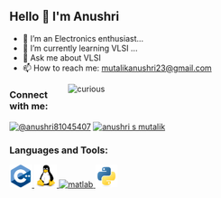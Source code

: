 ## Hello 👋 I'm Anushri
- 🔭 I’m an Electronics enthusiast...
- 🌱 I’m currently learning VLSI ...
- 💬 Ask me about VLSI
- 📫 How to reach me: mutalikanushri23@gmail.com

<img align="right" alt="curious" width="400" src="https://github.com/user-attachments/assets/825cb166-6baf-42d2-b5e7-2cd9df73b945">


<h3 align="left">Connect with me:</h3>
<p align="left">
<a href="https://twitter.com/@anushri81045407" target="blank"><img align="center" src="https://raw.githubusercontent.com/rahuldkjain/github-profile-readme-generator/master/src/images/icons/Social/twitter.svg" alt="@anushri81045407" height="30" width="40" /></a>
<a href="https://linkedin.com/in/anushri s mutalik" target="blank"><img align="center" src="https://raw.githubusercontent.com/rahuldkjain/github-profile-readme-generator/master/src/images/icons/Social/linked-in-alt.svg" alt="anushri s mutalik" height="30" width="40" /></a>
</p>

<h3 align="left">Languages and Tools:</h3>
<p align="left"> <a href="https://www.w3schools.com/cpp/" target="_blank" rel="noreferrer"> <img src="https://raw.githubusercontent.com/devicons/devicon/master/icons/cplusplus/cplusplus-original.svg" alt="cplusplus" width="40" height="40"/> </a> <a href="https://www.linux.org/" target="_blank" rel="noreferrer"> <img src="https://raw.githubusercontent.com/devicons/devicon/master/icons/linux/linux-original.svg" alt="linux" width="40" height="40"/> </a> <a href="https://www.mathworks.com/" target="_blank" rel="noreferrer"> <img src="https://upload.wikimedia.org/wikipedia/commons/2/21/Matlab_Logo.png" alt="matlab" width="40" height="40"/> </a> <a href="https://www.python.org" target="_blank" rel="noreferrer"> <img src="https://raw.githubusercontent.com/devicons/devicon/master/icons/python/python-original.svg" alt="python" width="40" height="40"/> </a> </p>



